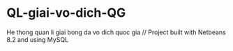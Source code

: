 # QL-giai-vo-dich-QG
He thong quan li giai bong da vo dich quoc gia
// Project built with Netbeans 8.2 and using MySQL
